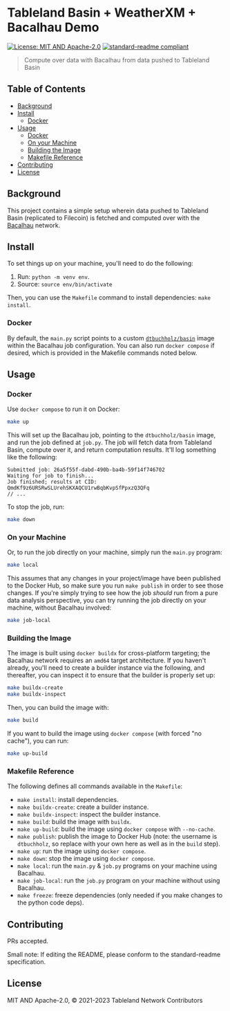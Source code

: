 # Tableland Basin + WeatherXM + Bacalhau Demo

[![License: MIT AND Apache-2.0](https://img.shields.io/badge/License-MIT%20AND%20Apache--2.0-blue.svg)](./LICENSE)
[![standard-readme compliant](https://img.shields.io/badge/standard--readme-OK-green.svg)](https://github.com/RichardLitt/standard-readme)

> Compute over data with Bacalhau from data pushed to Tableland Basin

## Table of Contents

- [Background](#background)
- [Install](#install)
  - [Docker](#docker)
- [Usage](#usage)
  - [Docker](#docker-1)
  - [On your Machine](#on-your-machine)
  - [Building the Image](#building-the-image)
  - [Makefile Reference](#makefile-reference)
- [Contributing](#contributing)
- [License](#license)

## Background

This project contains a simple setup wherein data pushed to Tableland Basin (replicated to Filecoin) is fetched and computed over with the [Bacalhau](https://www.bacalhau.org/) network.

## Install

To set things up on your machine, you'll need to do the following:

1. Run: `python -m venv env`.
2. Source: `source env/bin/activate`

Then, you can use the `Makefile` command to install dependencies: `make install`.

### Docker

By default, the `main.py` script points to a custom [`dtbuchholz/basin`](https://hub.docker.com/repository/docker/dtbuchholz/basin/tags?page=1&ordering=last_updated) image within the Bacalhau job configuration. You can also run `docker compose` if desired, which is provided in the Makefile commands noted below.

## Usage

### Docker

Use `docker compose` to run it on Docker:

```sh
make up
```

This will set up the Bacalhau job, pointing to the `dtbuchholz/basin` image, and run the job defined at `job.py`. The job will fetch data from Tableland Basin, compute over it, and return computation results. It'll log something like the following:

```
Submitted job: 26a5f55f-dabd-490b-ba4b-59f14f746702
Waiting for job to finish...
Job finished; results at CID: QmdKf9z6URSRwSLUrehSKXAQCU1rwBqbKvpSfPpxzQ3QFq
// ...
```

To stop the job, run:

```sh
make down
```

### On your Machine

Or, to run the job directly on your machine, simply run the `main.py` program:

```sh
make local
```

This assumes that any changes in your project/image have been published to the Docker Hub, so make sure you run `make publish` in order to see those changes. If you're simply trying to see how the job _should_ run from a pure data analysis perspective, you can try running the job directly on your machine, without Bacalhau involved:

```sh
make job-local
```

### Building the Image

The image is built using `docker buildx` for cross-platform targeting; the Bacalhau network requires an `amd64` target architecture. If you haven't already, you'll need to create a builder instance via the following, and thereafter, you can inspect it to ensure that the builder is properly set up:

```sh
make buildx-create
make buildx-inspect
```

Then, you can build the image with:

```sh
make build
```

If you want to build the image using `docker compose` (with forced "no cache"), you can run:

```sh
make up-build
```

### Makefile Reference

The following defines all commands available in the `Makefile`:

- `make install`: install dependencies.
- `make buildx-create`: create a builder instance.
- `make buildx-inspect`: inspect the builder instance.
- `make build`: build the image with `buildx`.
- `make up-build`: build the image using `docker compose` with `--no-cache`.
- `make publish`: publish the image to Docker Hub (note: the username is `dtbuchholz`, so replace with your own here as well as in the `build` step).
- `make up`: run the image using `docker compose`.
- `make down`: stop the image using `docker compose`.
- `make local`: run the `main.py` & `job.py` programs on your machine using Bacalhau.
- `make job-local`: run the `job.py` program on your machine without using Bacalhau.
- `make freeze`: freeze dependencies (only needed if you make changes to the python code deps).

## Contributing

PRs accepted.

Small note: If editing the README, please conform to the standard-readme specification.

## License

MIT AND Apache-2.0, © 2021-2023 Tableland Network Contributors
